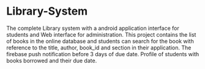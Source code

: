 # Library-System
The complete Library system with a android application interface for students and Web interface for administration. This project contains the list of books  in the online database and students can search for the book with reference to the title, author, book_id and section in their application. The firebase push notification before 3 days of due date. Profile of students with books borrowed and their due date. 
